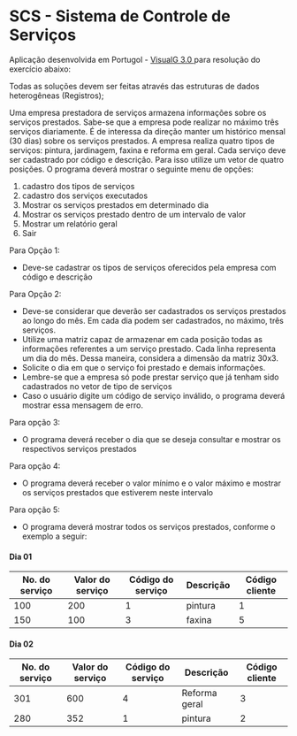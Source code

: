 # SCS - Sistema de Controle de Serviços
Aplicação desenvolvida em Portugol - <a href="http://visualg3.com.br/" target="_blank" title="Link para página oficial do VisualG 3.0">VisualG 3.0 </a> para resolução do exercício abaixo: 
<p>
Todas as soluções devem ser feitas através das estruturas de dados heterogêneas (Registros); 
</p>
<p>
Uma empresa prestadora de serviços armazena informações sobre os serviços prestados. Sabe-se que a empresa pode realizar no máximo três serviços diariamente. É de interessa da direção manter um histórico mensal (30 dias) sobre os serviços prestados. A empresa realiza quatro tipos de serviços: pintura, jardinagem, faxina e reforma em geral. Cada serviço deve ser cadastrado por código e descrição. Para isso utilize um vetor de quatro posições. O programa deverá mostrar o seguinte menu de opções:
</p>
<ol>
  <li>cadastro dos tipos de serviços
  </li>
  <li>cadastro dos serviços executados</li>
  <li>Mostrar os serviços prestados em determinado dia
  </li>
  <li>Mostrar os serviços prestado dentro de um intervalo de valor
  </li>
  <li>Mostrar um relatório geral
  </li>
  <li>Sair</li>
</ol>
Para Opção 1:
<ul>
  <li>Deve-se cadastrar os tipos de serviços oferecidos pela empresa com código e descrição</li>
</ul>
Para Opção 2:
<ul>
  <li>Deve-se considerar que deverão ser cadastrados os serviços prestados ao longo do mês. Em cada dia podem ser cadastrados, no máximo, três serviços.</li>
  <li> Utilize uma matriz capaz de armazenar em cada posição todas as informações referentes a um serviço prestado. Cada linha representa um dia do mês. Dessa maneira, considera a dimensão da matriz 30x3. </li>
  <li>Solicite o dia em que o serviço foi prestado e demais informações. </li>
  <li>Lembre-se que a empresa só pode prestar serviço que já tenham sido cadastrados no vetor de tipo de serviços</li>
  <li> Caso o usuário digite um código de serviço inválido, o programa deverá mostrar essa mensagem de erro.</li>
</ul>
Para opção 3:
<ul>
  <li>O programa deverá receber o dia que se deseja consultar e mostrar os respectivos serviços prestados</li>
</ul>
Para opção 4:
<ul>
  <li>O programa deverá receber o valor mínimo e o valor máximo e mostrar os serviços prestados que estiverem neste intervalo
  </li>
</ul>
Para opção 5:
<ul>
  <li>O programa deverá mostrar todos os serviços prestados, conforme o exemplo a seguir:</li>
</ul>
<h4>Dia 01</h4>
<table summary="Dia 01">
  <thead>
    <tr>
      <th>No. do serviço</th>
      <th>Valor do serviço</th>
      <th>Código do serviço</th>
      <th>Descrição </th>
      <th>Código cliente</th>
    </tr>
  </thead>
  <tbody>
    <tr>
      <td>100</td>
      <td>200</td>
      <td>1</td>
      <td>pintura</td>
      <td>1</td>
    </tr>
    <tr>
      <td>150</td>
      <td>100</td>
      <td>3</td>
      <td>faxina</td>
      <td>5</td>
    </tr>
  </tbody>
</table>
<h4>Dia 02</h4>
<table summary="Dia 02">
  <thead>
    <tr>
      <th>No. do serviço</th>
      <th>Valor do serviço</th>
      <th>Código do serviço</th>
      <th>Descrição </th>
      <th>Código cliente</th>
    </tr>
  </thead>
  <tbody>
    <tr>
      <td>301</td>
      <td>600 </td>
      <td>4</td>
      <td>Reforma geral</td>
      <td>3</td>
    </tr>
    <tr>
      <td>280</td>
      <td>352 </td>
      <td>1</td>
      <td>pintura </td>
      <td>2</td>
    </tr>
  </tbody>
</table>